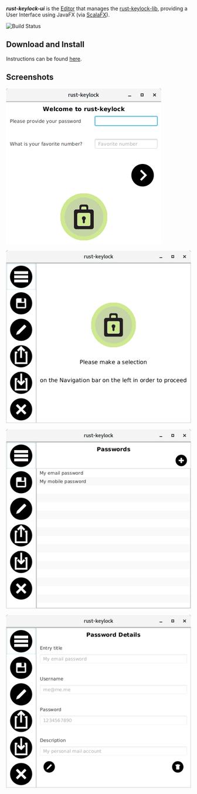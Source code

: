 ___rust-keylock-ui___ is the [Editor](https://rust-keylock.github.io/rust-keylock-lib/rust_keylock/trait.Editor.html) that manages the [rust-keylock-lib](https://github.com/rust-keylock/rust-keylock-lib), providing a User Interface using JavaFX (via [ScalaFX](http://www.scalafx.org)).

![Build Status](https://travis-ci.org/rust-keylock/rust-keylock-ui.svg?branch=master)

## Download and Install

Instructions can be found [here](https://rust-keylock.github.io/download/rkl/).

## Screenshots

![rkl1](gh-images/rkl1.png)

![rkl2](gh-images/rkl2.png)

![rkl3](gh-images/rkl3.png)

![rkl4](gh-images/rkl4.png)
